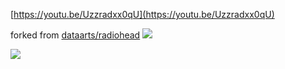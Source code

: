 [https://youtu.be/Uzzradxx0qU](https://youtu.be/Uzzradxx0qU)

forked from [dataarts/radiohead](https://github.com/dataarts/radiohead)
![](https://github.com/dataarts/radiohead/blob/master/HoC_image_grid.png?raw=true)

![](https://github.com/dataarts/radiohead/blob/master/r_adiohead_10kandOK.png?raw=true)


